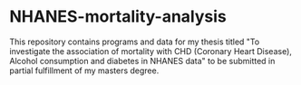 # NHANES-mortality-analysis
This repository contains programs and data for my thesis titled "To investigate the association of mortality with CHD (Coronary Heart Disease), Alcohol consumption and diabetes in NHANES data" to be submitted in partial fulfillment of my masters degree.
